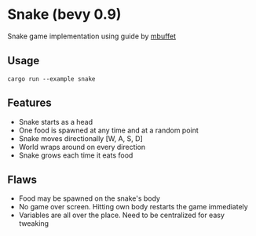 # Snake (bevy 0.9)

Snake game implementation using guide by
[mbuffet](https://mbuffett.com/posts/bevy-snake-tutorial/)

## Usage
```
cargo run --example snake
```

## Features
- Snake starts as a head
- One food is spawned at any time and at a random point
- Snake moves directionally [W, A, S, D]
- World wraps around on every direction
- Snake grows each time it eats food

## Flaws
- Food may be spawned on the snake's body
- No game over screen. Hitting own body restarts the game immediately
- Variables are all over the place. Need to be centralized for easy
  tweaking
